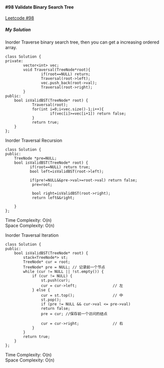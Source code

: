 #### #98 Validate Binary Search Tree
[Leetcode #98](https://leetcode.com/problems/validate-binary-search-tree/)  

##### My Solution
Inorder Traverse binary search tree, then you can get a increasing ordered array.  
```
class Solution {
private:
        vector<int> vec;
        void Traversal(TreeNode*root){
                if(root==NULL) return;
                Traversal(root->left);
                vec.push_back(root->val);
                Traversal(root->right);
        }
public:
    bool isValidBST(TreeNode* root) {
            Traversal(root);
            for(int i=0;i<vec.size()-1;i++){
                    if(vec[i]>=vec[i+1]) return false;
            }
            return true;
    }
};
```
Inorder Traversal Recursion  
```
class Solution {
public:
    TreeNode *pre=NULL;
    bool isValidBST(TreeNode* root) {
           if(root==NULL) return true;
           bool left=isValidBST(root->left);
           
           if(pre!=NULL&&pre->val>=root->val) return false;
            pre=root;
            
            bool right=isValidBST(root->right);
            return left&&right;
            
    }
};
```
Time Complexity: O(n)  
Space Complexity: O(n)  

Inorder Traversal Iteration  
```
class Solution {
public:
    bool isValidBST(TreeNode* root) {
        stack<TreeNode*> st;
        TreeNode* cur = root;
        TreeNode* pre = NULL; // 记录前一个节点
        while (cur != NULL || !st.empty()) {
            if (cur != NULL) {
                st.push(cur);
                cur = cur->left;                // 左
            } else {
                cur = st.top();                 // 中
                st.pop();
                if (pre != NULL && cur->val <= pre->val)
                return false;
                pre = cur; //保存前一个访问的结点

                cur = cur->right;               // 右
            }
        }
        return true;
    }
};
```
Time Complexity: O(n)  
Space Complexity: O(n)  
